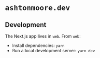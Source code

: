 # `ashtonmoore.dev`

## Development
The Next.js app lives in `web`. 
From `web`:
- Install dependencies: `yarn`
- Run a local development server: `yarn dev`
